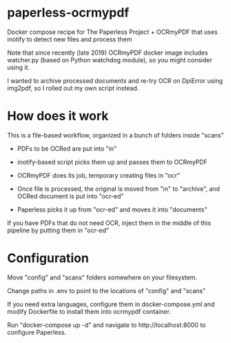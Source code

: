 # paperless-ocrmypdf

Docker compose recipe for The Paperless Project + OCRmyPDF that uses inotify to detect new files and process them

Note that since recently (late 2019) OCRmyPDF docker image includes watcher.py (based on Python watchdog module), so you might consider using it.

I wanted to archive processed documents and re-try OCR on DpiError using img2pdf, so I rolled out my own script instead.

# How does it work

This is a file-based workflow, organized in a bunch of folders inside "scans"

- PDFs to be OCRed are put into "in"

- inotify-based script picks them up and passes them to OCRmyPDF

- OCRmyPDF does its job, temporary creating files in "ocr"

- Once file is processed, the original is moved from "in" to "archive", and OCRed document is put into "ocr-ed"

- Paperless picks it up from "ocr-ed" and moves it into "documents"

If you have PDFs that do not need OCR, inject them in the middle of this pipeline by putting them in "ocr-ed"

# Configuration

Move "config" and "scans" folders somewhere on your filesystem.

Change paths in .env to point to the locations of "config" and "scans"

If you need extra languages, configure them in docker-compose.yml and modify Dockerfile to install them into ocrmypdf container.

Run "docker-compose up -d" and navigate to http://localhost:8000 to configure Paperless.
